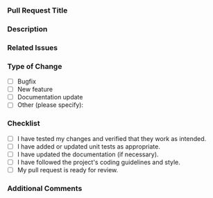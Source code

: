 ### Pull Request Title

<!-- Please provide a concise title for your pull request -->

### Description

<!-- Provide a clear and concise description of the changes introduced by this pull request. Include relevant background information if applicable. -->

### Related Issues

<!-- Please link any relevant issues that this pull request addresses. Use the format: Fixes #issue_number -->

### Type of Change

- [ ] Bugfix
- [ ] New feature
- [ ] Documentation update
- [ ] Other (please specify): 

### Checklist

- [ ] I have tested my changes and verified that they work as intended.
- [ ] I have added or updated unit tests as appropriate.
- [ ] I have updated the documentation (if necessary).
- [ ] I have followed the project's coding guidelines and style.
- [ ] My pull request is ready for review.

### Additional Comments

<!-- Add any other comments or information that reviewers need to know. -->